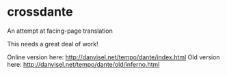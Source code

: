 # crossdante
An attempt at facing-page translation

This needs a great deal of work!

Online version here: http://danvisel.net/tempo/dante/index.html
Old version here: http://danvisel.net/tempo/dante/old/inferno.html